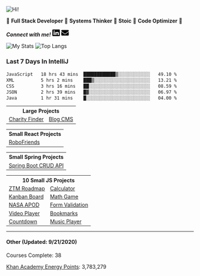 <img src="https://i.giphy.com/media/3PAL5bChWnak0WJ32x/giphy.webp" alt="Hi!">

:star2: **Full Stack Developer** :star2: **Systems Thinker** :star2: **Stoic** :star2: **Code Optimizer** :star2:

***Connect with me!*** <a href="https://www.linkedin.com/in/ethan-glover/"><img src="https://raw.githubusercontent.com/eglove/eglove/eeb591600b73da426bd298d229e2fd96df019488/linkedin-brands.svg" alt="LinkedIn" width="20px" height="20px"></a> <a href="mailto:hello@ethang.email"><img src="https://raw.githubusercontent.com/eglove/eglove/47aceecf4819797d993f5facc7764cb99d0ab039/envelope-solid.svg" alt="Email" width="20px" height="20px"></a>

![My Stats](https://github-readme-stats.vercel.app/api?username=eglove&show_icons=true&theme=default&count_private=true)
![Top Langs](https://github-readme-stats.vercel.app/api/top-langs/?username=eglove&layout=compact)

### Last 7 Days In IntelliJ
<!--START_SECTION:waka-->
```text
JavaScript   18 hrs 43 mins  ████████████▒░░░░░░░░░░░░   49.10 % 
XML          5 hrs 2 mins    ███▒░░░░░░░░░░░░░░░░░░░░░   13.21 % 
CSS          3 hrs 16 mins   ██░░░░░░░░░░░░░░░░░░░░░░░   08.59 % 
JSON         2 hrs 39 mins   █▓░░░░░░░░░░░░░░░░░░░░░░░   06.97 % 
Java         1 hr 31 mins    █░░░░░░░░░░░░░░░░░░░░░░░░   04.00 % 
```
<!--END_SECTION:waka-->

<table>
  <tr>
    <th colspan="2">Large Projects</th>
  </tr>
  <tr>
    <td><a href="https://github.com/eglove/Charity-App-React-GraphQL">Charity Finder</a></td>
    <td><a href="https://github.com/eglove/PHP-Dynamic-Website">Blog CMS</a></td>
  </tr>
</table>

<table>
    <tr>
        <th colspan="2">Small React Projects</th>
    </tr>
    <tr>
        <td><a href="https://github.com/eglove/robofriends">RoboFriends</a></td>
    </tr>
</table>

<table>
    <tr>
        <th colspan="2">Small Spring Projects</th>
    </tr>
    <tr>
        <td><a href="https://github.com/eglove/Spring-Boot-CRUD-API">Spring Boot CRUD API</a></td>
    </tr>
</table>

<table>
  <tr>
    <th colspan="2">10 Small JS Projects</th>
  </tr>
  <tr>
    <td><a href="https://eglove.github.io/ZTM-Roadmap/">ZTM Roadmap</a></td>
    <td><a href="https://eglove.github.io/calculator/">Calculator</a></td>
  <tr>
  <tr>
    <td><a href="https://eglove.github.io/kanban-board/">Kanban Board</a></td>
    <td><a href="https://eglove.github.io/math-game/">Math Game</a></td>
  <tr>
  <tr>
    <td><a href="https://eglove.github.io/nasa-apod/">NASA APOD</a></td>
    <td><a href="https://eglove.github.io/form-validation/">Form Validation</a></td>
  <tr>
  <tr>
    <td><a href="https://eglove.github.io/video-player/">Video Player</a></td>
    <td><a href="https://eglove.github.io/bookmarks/">Bookmarks</a></td>
  <tr>
  <tr>
    <td><a href="https://eglove.github.io/countdown/">Countdown</a></td>
    <td><a href="https://eglove.github.io/music-player/">Music Player</a></td>
  <tr>
</table>

<hr>

#### Other (Updated: 9/21/2020)

Courses Complete: 38

[Khan Academy Energy Points](https://www.khanacademy.org/profile/kaid_951388612079925667979928): 3,783,279



